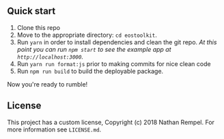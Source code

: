 ## Quick start

1.  Clone this repo
2.  Move to the appropriate directory: `cd eostoolkit`.<br />
3.  Run `yarn` in order to install dependencies and clean the git repo.
    _At this point you can run `npm start` to see the example app at `http://localhost:3000`._
4.  Run `yarn run format:js` prior to making commits for nice clean code    
5.  Run `npm run build` to build the deployable package.

Now you're ready to rumble!

## License

This project has a custom license, Copyright (c) 2018 Nathan Rempel. For more information see `LICENSE.md`.
